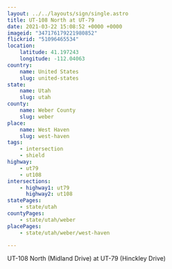 ```yaml
---
layout: ../../layouts/sign/single.astro
title: UT-108 North at UT-79
date: 2021-03-22 15:08:52 +0000 +0000
imageid: "347176179221980852"
flickrid: "51096465534"
location:
    latitude: 41.197243
    longitude: -112.04063
country:
    name: United States
    slug: united-states
state:
    name: Utah
    slug: utah
county:
    name: Weber County
    slug: weber
place:
    name: West Haven
    slug: west-haven
tags:
    - intersection
    - shield
highway:
    - ut79
    - ut108
intersections:
    - highway1: ut79
      highway2: ut108
statePages:
    - state/utah
countyPages:
    - state/utah/weber
placePages:
    - state/utah/weber/west-haven

---
```

UT-108 North (Midland Drive) at UT-79 (Hinckley Drive)